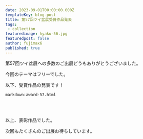 ```yaml
---
date: 2023-09-01T00:00:00.000Z
templateKey: blog-post
title: 第57回ツイ盆展受賞作品発表
tags:
 - collection
featuredimage: hyaku-56.jpg
featuredpost: false
author: fujimax6
published: true
---
```

第57回ツイ盆展への多数のご出展どうもありがとうございました。

今回のテーマはフリーでした。

以下、受賞作品の発表です！

`markdown:award-57.html`


<div>&nbsp;</div>
<div>&nbsp;</div>

以上、表彰作品でした。

次回もたくさんのご出展お待ちしています。

